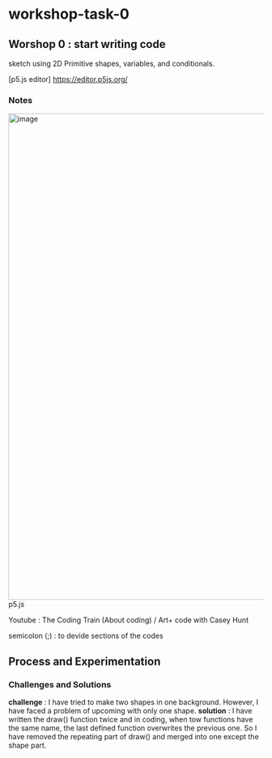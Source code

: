 # workshop-task-0

## Worshop 0 : start writing code
sketch using 2D Primitive shapes, variables, and conditionals.

[p5.js editor] https://editor.p5js.org/

### Notes
<img width="959" alt="image" src="https://github.com/user-attachments/assets/207430bd-7a41-41ce-8ad6-a227bc8513e9" />
p5.js

Youtube : The Coding Train (About coding) / Art+ code with Casey Hunt

semicolon (;) : to devide sections of the codes

## Process and Experimentation

### Challenges and Solutions
**challenge** : I have tried to make two shapes in one background. However, I have faced a problem of upcoming with only one shape.
**solution** : I have written the draw() function twice and in coding, when tow functions have the same name, the last defined function overwrites the previous one. So I have removed the repeating part of draw() and merged into one except the shape part.
